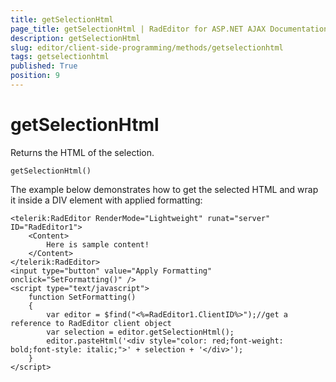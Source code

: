 ```yaml
---
title: getSelectionHtml
page_title: getSelectionHtml | RadEditor for ASP.NET AJAX Documentation
description: getSelectionHtml
slug: editor/client-side-programming/methods/getselectionhtml
tags: getselectionhtml
published: True
position: 9
---
```


# getSelectionHtml

Returns the HTML of the selection.

`getSelectionHtml()`

The example below demonstrates how to get the selected HTML and wrap it inside a DIV element with applied formatting:

````ASP.NEt
<telerik:RadEditor RenderMode="Lightweight" runat="server" ID="RadEditor1">
	<Content>        
		Here is sample content!    
	</Content>
</telerik:RadEditor>
<input type="button" value="Apply Formatting" onclick="SetFormatting()" />
<script type="text/javascript">
	function SetFormatting()
	{    
		var editor = $find("<%=RadEditor1.ClientID%>");//get a reference to RadEditor client object    
		var selection = editor.getSelectionHtml();
		editor.pasteHtml('<div style="color: red;font-weight: bold;font-style: italic;">' + selection + '</div>');
	}
</script>
````


